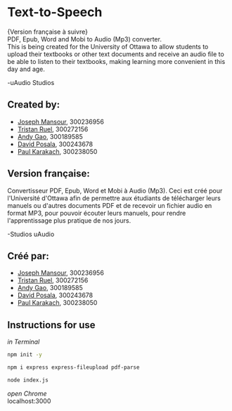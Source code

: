 # Text-to-Speech
{Version française à suivre}  
PDF, Epub, Word and Mobi to Audio (Mp3) converter.  
This is being created for the University of Ottawa to allow students to upload their textbooks or other text documents and receive an audio file to be able to listen to their textbooks, making learning more convenient in this day and age.  
  
-uAudio Studios
  
## Created by:  
- [Joseph Mansour](https://github.com/joemansour2003), 300236956
- [Tristan Ruel](https://github.com/tristanruel), 300272156
- [Andy Gao](https://github.com/andy2526), 300189585
- [David Posala](https://github.com/didadida135), 300243678
- [Paul Karakach](https://github.com/paulkarakach), 300238050
  


## Version française:
Convertisseur PDF, Epub, Word et Mobi à Audio (Mp3).
Ceci est créé pour l'Université d'Ottawa afin de permettre aux étudiants de télécharger leurs manuels ou d'autres documents PDF et de recevoir un fichier audio en format MP3, pour pouvoir écouter leurs manuels, pour rendre l'apprentissage plus pratique de nos jours.  
  
-Studios uAudio 
  
## Créé par:
- [Joseph Mansour](https://github.com/joemansour2003), 300236956
- [Tristan Ruel](https://github.com/tristanruel), 300272156
- [Andy Gao](https://github.com/andy2526), 300189585
- [David Posala](https://github.com/didadida135), 300243678
- [Paul Karakach](https://github.com/paulkarakach), 300238050
  
  

## Instructions for use
*in Terminal*  
```bash 
npm init -y
```
```bash
npm i express express-fileupload pdf-parse
```
```bash
node index.js
```

*open Chrome*  
localhost:3000
